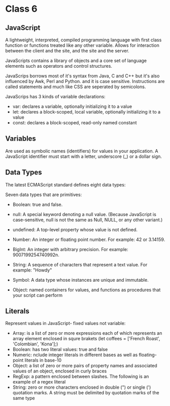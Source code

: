 # Class 6

## JavaScript

A lightweight, interpreted, compiled programming language with first class function or functions treated like any other variable. Allows for interaction between the client and the site, and the site and the server.

JavaScripts contains a library of objects and a core set of language elements such as operators and control structures.

JavaScrips borrows most of it's syntax from Java, C and C++ but it's also influenced by Awk, Perl and Python. and it is case sensitive. Instructions are called statements and much like CSS are seperated by semicolons.

JavaScrips has 3 kinds of variable declarations:

- var: declares a variable, optionally initializing it to a value
- let: declares a block-scoped, local variable, optionally initializing it to a value
- const: declares a block-scoped, read-only named constant

## Variables

Are used as symbolic names (identifiers) for values in your application. A JavaScript identifier must start with a letter, underscore (_) or a dollar sign.

## Data Types

The latest ECMAScript standard defines eight data types:

Seven data types that are primitives:

- Boolean: true and false.
- null: A special keyword denoting a null value. (Because JavaScript is case-sensitive, null is not the same as Null, NULL, or any other variant.)
- undefined: A top-level property whose value is not defined.
- Number: An integer or floating point number. For example: 42 or 3.14159.
- BigInt: An integer with arbitrary precision. For example: 9007199254740992n.
- String: A sequence of characters that represent a text value. For example: "Howdy"
- Symbol: A data type whose instances are unique and immutable.

- Object: named containers for values, and functions as procedures that your script can perform

## Literals

Represent values in JavaScript- fixed values not variable:

- Array: is a list of zero or more expressions each of which represents an array element enclosed in squre brakets (let coffees = ['French Roast', 'Colombian', 'Kona'];)
- Boolean: has two literal values: true and false
- Numeric: nclude integer literals in different bases as well as floating-point literals in base-10
- Object: a list of zero or more pairs of property names and associated values of an object, enclosed in curly braces
- RegExp: a pattern enclosed between slashes. The following is an example of a regex literal
- String: zero or more characters enclosed in double (") or single (') quotation marks. A string must be delimited by quotation marks of the same type 